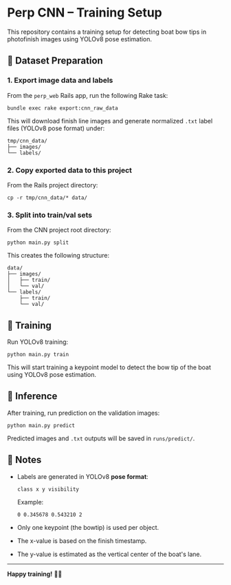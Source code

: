 # Perp CNN – Training Setup

This repository contains a training setup for detecting boat bow tips in photofinish images using YOLOv8 pose estimation.

## 🧩 Dataset Preparation

### 1. Export image data and labels

From the `perp_web` Rails app, run the following Rake task:

```
bundle exec rake export:cnn_raw_data
```

This will download finish line images and generate normalized `.txt` label files (YOLOv8 pose format) under:

```
tmp/cnn_data/
├── images/
└── labels/
```

### 2. Copy exported data to this project

From the Rails project directory:

```
cp -r tmp/cnn_data/* data/
```

### 3. Split into train/val sets

From the CNN project root directory:

```
python main.py split
```

This creates the following structure:

```
data/
├── images/
│   ├── train/
│   └── val/
└── labels/
    ├── train/
    └── val/
```

## 🚀 Training

Run YOLOv8 training:

```
python main.py train
```

This will start training a keypoint model to detect the bow tip of the boat using YOLOv8 pose estimation.

## 🔎 Inference

After training, run prediction on the validation images:

```
python main.py predict
```

Predicted images and `.txt` outputs will be saved in `runs/predict/`.

## 🧪 Notes

- Labels are generated in YOLOv8 **pose format**:
  ```
  class x y visibility
  ```
  Example:
  ```
  0 0.345678 0.543210 2
  ```

- Only one keypoint (the bowtip) is used per object.
- The x-value is based on the finish timestamp.
- The y-value is estimated as the vertical center of the boat's lane.

---

**Happy training!** 🚣‍♀️
